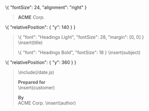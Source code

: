 <!-- Logo block (could also use a logo image) -->

\\{ "fontSize": 24, "alignment": "right" }
> **ACME** _Corp._

<!-- Title block -->

\\{ "relativePosition": { "y": 140 } }
> \\{ "font": "Headings Light", "fontSize": 28, "margin": [0, 0] }
> \\insert(title)
>
> \\{ "font": "Headings Bold", "fontSize": 18 }
> \\insert(subject)

<!-- Info block -->

\\{ "relativePosition": { "y": 360 } }
> \\include(/date.js)
>
> **Prepared for**\
> \\insert(customer)
>
> **By**\
> ACME Corp.
> \\insert(author)
